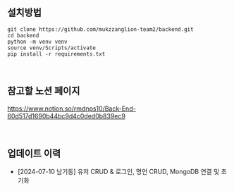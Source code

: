 ## 설치방법
```
git clone https://github.com/mukzzanglion-team2/backend.git
cd backend
python -m venv venv
source venv/Scripts/activate
pip install -r requirements.txt
```

<br>

## 참고할 노션 페이지
https://www.notion.so/rmdnps10/Back-End-60d517d1690b44bc9d4c0ded0b839ec9

<br>

## 업데이트 이력
- [2024-07-10 남기동] 유저 CRUD & 로그인, 명언 CRUD, MongoDB 연결 및 초기화
